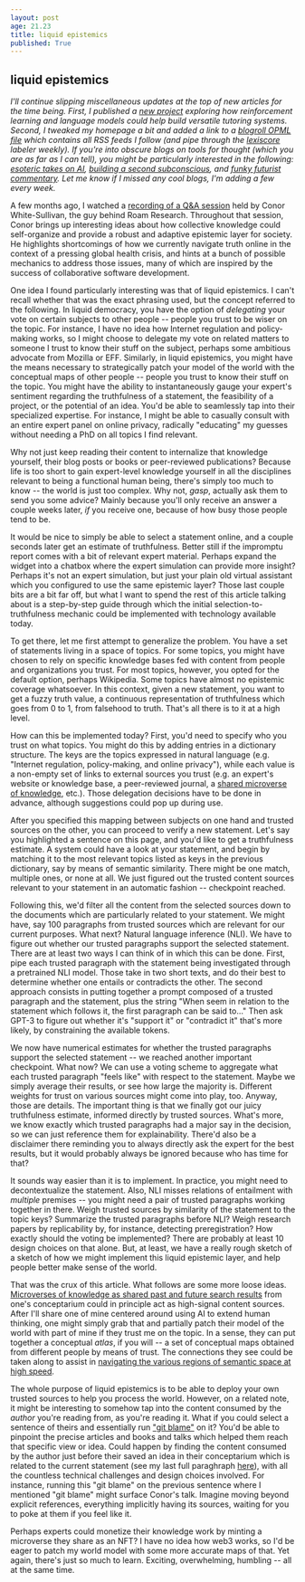 ```yaml
---
layout: post
age: 21.23
title: liquid epistemics
published: True
---
```


## liquid epistemics

_I'll continue slipping miscellaneous updates at the top of new articles for the time being. First, I published a [new project](/thoughtware/oneironomicon) exploring how reinforcement learning and language models could help build versatile tutoring systems. Second, I tweaked my homepage a bit and added a link to a [blogroll OPML file](/blogroll.opml) which contains all RSS feeds I follow (and pipe through the [lexiscore](/thoughtware/lexiscore) labeler weekly). If you're into obscure blogs on tools for thought (which you are as far as I can tell), you might be particularly interested in the following: [esoteric takes on AI](https://evjang.com/), [building a second subconscious](https://subconscious.substack.com/), and [funky futurist commentary](https://www.drorpoleg.com/). Let me know if I missed any cool blogs, I'm adding a few every week._

A few months ago, I watched a [recording of a Q&A session](https://www.loom.com/share/53eb0b93b2444ef899c2c48a37317cd1) held by Conor White-Sullivan, the guy behind Roam Research. Throughout that session, Conor brings up interesting ideas about how collective knowledge could self-organize and provide a robust and adaptive epistemic layer for society. He highlights shortcomings of how we currently navigate truth online in the context of a pressing global health crisis, and hints at a bunch of possible mechanics to address those issues, many of which are inspired by the success of collaborative software development.

One idea I found particularly interesting was that of liquid epistemics. I can't recall whether that was the exact phrasing used, but the concept referred to the following. In liquid democracy, you have the option of _delegating_ your vote on certain subjects to other people -- people you trust to be wiser on the topic. For instance, I have no idea how Internet regulation and policy-making works, so I might choose to delegate my vote on related matters to someone I trust to know their stuff on the subject, perhaps some ambitious advocate from Mozilla or EFF. Similarly, in liquid epistemics, you might have the means necessary to strategically patch your model of the world with the conceptual maps of other people -- people you trust to know their stuff on the topic. You might have the ability to instantaneously gauge your expert's sentiment regarding the truthfulness of a statement, the feasibility of a project, or the potential of an idea. You'd be able to seamlessly tap into their specialized expertise. For instance, I might be able to casually consult with an entire expert panel on online privacy, radically "educating" my guesses without needing a PhD on all topics I find relevant.

Why not just keep reading their content to internalize that knowledge yourself, their blog posts or books or peer-reviewed publications? Because life is too short to gain expert-level knowledge yourself in all the disciplines relevant to being a functional human being, there's simply too much to know -- the world is just too complex. Why not, _gasp_, actually ask them to send you some advice? Mainly because you'll only receive an answer a couple weeks later, _if_ you receive one, because of how busy those people tend to be.

It would be nice to simply be able to select a statement online, and a couple seconds later get an estimate of truthfulness. Better still if the impromptu report comes with a bit of relevant expert material. Perhaps expand the widget into a chatbox where the expert simulation can provide more insight? Perhaps it's not an expert simulation, but just your plain old virtual assistant which you configured to use the same epistemic layer? Those last couple bits are a bit far off, but what I want to spend the rest of this article talking about is a step-by-step guide through which the initial selection-to-truthfulness mechanic could be implemented with technology available today.

To get there, let me first attempt to generalize the problem. You have a set of statements living in a space of topics. For some topics, you might have chosen to rely on specific knowledge bases fed with content from people and organizations you trust. For most topics, however, you opted for the default option, perhaps Wikipedia. Some topics have almost no epistemic coverage whatsoever. In this context, given a new statement, you want to get a fuzzy truth value, a continuous representation of truthfulness which goes from 0 to 1, from falsehood to truth. That's all there is to it at a high level.

How can this be implemented today? First, you'd need to specify who you trust on what topics. You might do this by adding entries in a dictionary structure. The keys are the topics expressed in natural language (e.g. "Internet regulation, policy-making, and online privacy"), while each value is a non-empty set of links to external sources you trust (e.g. an expert's website or knowledge base, a peer-reviewed journal, a [shared microverse of knowledge](/reflections/sharing-searches), etc.). Those delegation decisions have to be done in advance, although suggestions could pop up during use.

After you specified this mapping between subjects on one hand and trusted sources on the other, you can proceed to verify a new statement. Let's say you highlighted a sentence on this page, and you'd like to get a truthfulness estimate. A system could have a look at your statement, and begin by matching it to the most relevant topics listed as keys in the previous dictionary, say by means of semantic similarity. There might be one match, multiple ones, or none at all. We just figured out the trusted content sources relevant to your statement in an automatic fashion -- checkpoint reached.

Following this, we'd filter all the content from the selected sources down to the documents which are particularly related to your statement. We might have, say 100 paragraphs from trusted sources which are relevant for our current purposes. What next? Natural language inference (NLI). We have to figure out whether our trusted paragraphs support the selected statement. There are at least two ways I can think of in which this can be done. First, pipe each trusted paragraph with the statement being investigated through a pretrained NLI model. Those take in two short texts, and do their best to determine whether one entails or contradicts the other. The second approach consists in putting together a prompt composed of a trusted paragraph and the statement, plus the string "When seem in relation to the statement which follows it, the first paragraph can be said to..." Then ask GPT-3 to figure out whether it's "support it" or "contradict it" that's more likely, by constraining the available tokens.

We now have numerical estimates for whether the trusted paragraphs support the selected statement -- we reached another important checkpoint. What now? We can use a voting scheme to aggregate what each trusted paragraph "feels like" with respect to the statement. Maybe we simply average their results, or see how large the majority is. Different weights for trust on various sources might come into play, too. Anyway, those are details. The important thing is that we finally got our juicy truthfulness estimate, informed directly by trusted sources. What's more, we know exactly which trusted paragraphs had a major say in the decision, so we can just reference them for explainability. There'd also be a disclaimer there reminding you to always directly ask the expert for the best results, but it would probably always be ignored because who has time for that?

It sounds way easier than it is to implement. In practice, you might need to decontextualize the statement. Also, NLI misses relations of entailment with _multiple_ premises -- you might need a pair of trusted paragraphs working together in there. Weigh trusted sources by similarity of the statement to the topic keys? Summarize the trusted paragraphs before NLI? Weigh research papers by replicability by, for instance, detecting preregistration? How exactly should the voting be implemented? There are probably at least 10 design choices on that alone. But, at least, we have a really rough sketch of a sketch of how we might implement this liquid epistemic layer, and help people better make sense of the world.

That was the crux of this article. What follows are some more loose ideas. [Microverses of knowledge as shared past and future search results](/reflections/sharing-searches) from one's conceptarium could in principle act as high-signal content sources. After I'll share one of mine centered around using AI to extend human thinking, one might simply grab that and partially patch their model of the world with part of mine if they trust me on the topic. In a sense, they can put together a conceptual _atlas_, if you will -- a set of conceptual maps obtained from different people by means of trust. The connections they see could be taken along to assist in [navigating the various regions of semantic space at high speed](/reflections/of-graphs-and-spaces).

The whole purpose of liquid epistemics is to be able to deploy your own trusted sources to help you process the world. However, on a related note, it might be interesting to somehow tap into the content consumed by the _author_ you're reading from, as you're reading it. What if you could select a sentence of theirs and essentially run ["git blame"](https://www.git-scm.com/docs/git-blame) on it? You'd be able to pinpoint the precise articles and books and talks which helped them reach that specific view or idea. Could happen by finding the content consumed by the author just before their saved an idea in their conceptarium which is related to the current statement (see my last full paraghraph [here](/reflections/expecting-unexpected-ideas)), with all the countless technical challenges and design choices involved. For instance, running this "git blame" on the previous sentence where I mentioned "git blame" might surface Conor's talk. Imagine moving beyond explicit references, everything implicitly having its sources, waiting for you to poke at them if you feel like it.

Perhaps experts could monetize their knowledge work by minting a microverse they share as an NFT? I have no idea how web3 works, so I'd be eager to patch my world model with some more accurate maps of that. Yet again, there's just so much to learn. Exciting, overwhelming, humbling -- all at the same time.
